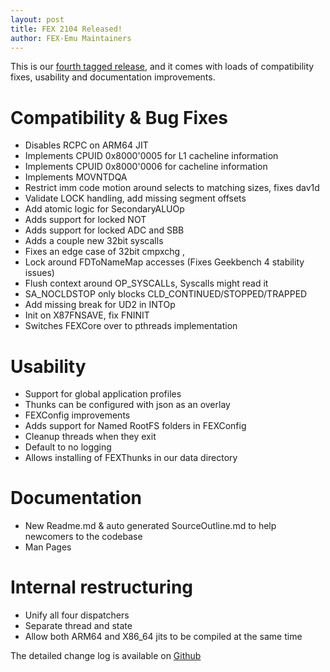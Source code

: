 ```yaml
---
layout: post
title: FEX 2104 Released!
author: FEX-Emu Maintainers
---
```


This is our [fourth tagged release](https://github.com/FEX-Emu/FEX/releases/tag/FEX-2104), and it comes with loads of compatibility fixes, usability and documentation improvements.

# Compatibility & Bug Fixes
- Disables RCPC on ARM64 JIT
- Implements CPUID 0x8000'0005 for L1 cacheline information
- Implements CPUID 0x8000'0006 for cacheline information
- Implements MOVNTDQA
- Restrict imm code motion around selects to matching sizes, fixes dav1d
- Validate LOCK handling, add missing segment offsets
- Add atomic logic for SecondaryALUOp
- Adds support for locked NOT
- Adds support for locked ADC and SBB
- Adds a couple new 32bit syscalls
- Fixes an edge case of 32bit cmpxchg <reg>, <reg>
- Lock around FDToNameMap accesses (Fixes Geekbench 4 stability issues)
- Flush context around OP_SYSCALLs, Syscalls might read it
- SA_NOCLDSTOP only blocks CLD_CONTINUED/STOPPED/TRAPPED
- Add missing break for UD2 in INTOp
- Init on X87FNSAVE, fix FNINIT
- Switches FEXCore over to pthreads implementation  

# Usability
- Support for global application profiles
- Thunks can be configured with json as an overlay
- FEXConfig improvements
- Adds support for Named RootFS folders in FEXConfig
- Cleanup threads when they exit
- Default to no logging
- Allows installing of FEXThunks in our data directory

# Documentation
- New Readme.md & auto generated SourceOutline.md to help newcomers to the codebase
- Man Pages

# Internal restructuring
- Unify all four dispatchers
- Separate thread and state
- Allow both ARM64 and X86_64 jits to be compiled at the same time

The detailed change log is available on [Github](https://github.com/FEX-Emu/FEX/compare/FEX-2103...FEX-2104)
